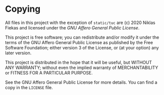 Copying
=======

All files in this project with the exception of `static/tuc` are (c) 2020
Niklas Fiekas and licensed under the *GNU Affero General Public License*.

This project is free software; you can redistribute and/or modify it under the
terms of the GNU Affero General Public License as published by the
Free Software Foundation; either version 3 of the License, or (at your option)
any later version.

This project is distributed in the hope that it will be useful, but
WITHOUT ANY WARRANTY; without even the implied warranty of MERCHANTABILITY or
FITNESS FOR A PARTICULAR PURPOSE.

See the GNU Affero General Public License for more details. You can find a copy
in the `LICENSE` file.
